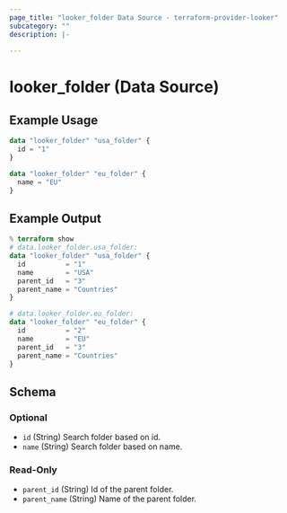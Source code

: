 ```yaml
---
page_title: "looker_folder Data Source - terraform-provider-looker"
subcategory: ""
description: |-
  
---
```

# looker_folder (Data Source)

## Example Usage
```terraform
data "looker_folder" "usa_folder" {
  id = "1"
}

data "looker_folder" "eu_folder" {
  name = "EU"
}
```
## Example Output
```terraform
% terraform show
# data.looker_folder.usa_folder:
data "looker_folder" "usa_folder" {
  id          = "1"
  name        = "USA"
  parent_id   = "3"
  parent_name = "Countries"
}

# data.looker_folder.eu_folder:
data "looker_folder" "eu_folder" {
  id          = "2"
  name        = "EU"
  parent_id   = "3"
  parent_name = "Countries"
}
```
<!-- schema generated by tfplugindocs -->
## Schema

### Optional

- `id` (String) Search folder based on id.
- `name` (String) Search folder based on name.

### Read-Only

- `parent_id` (String) Id of the parent folder.
- `parent_name` (String) Name of the parent folder.
